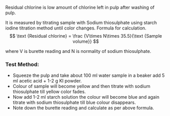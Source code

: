 Residual chlorine is low amount of chlorine left in pulp  after washing of pulp.  

It is measured by titrating sample  with  Sodium thiosulphate using starch iodine titration method until color changes.
Formula for calculation.
$$ 
\text {Residual chlorine} = \frac {V\times N\times 35.5}{\text {Sample  volume}} 
$$



where V is burette reading and N is normality of sodium thiosulphate.
### Test Method: 
- Squeeze the pulp and take about 100 ml water  sample in a beaker add 5 ml acetic acid + 1-2 g KI powder.
- Colour of sample will become yellow and then titrate with sodium thiosulphate till yellow color fades.
 - Now add 1-2 ml starch solution  the colour will become blue and again titrate with sodium thiosulphate till blue colour disappears. 
- Note down the burette reading and calculate as per above formula.